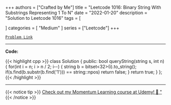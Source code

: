 
+++
authors = ["Crafted by Me"]
title = "Leetcode 1016: Binary String With Substrings Representing 1 To N"
date = "2022-01-20"
description = "Solution to Leetcode 1016"
tags = [
    
]
categories = [
    "Medium"
]
series = ["Leetcode"]
+++



[`Problem Link`](https://leetcode.com/problems/binary-string-with-substrings-representing-1-to-n/description/)

---

**Code:**

{{< highlight cpp >}}
class Solution {
public:
    bool queryString(string s, int n) {
        for(int i = n; i > n / 2; i--) {
            string b = bitset<32>(i).to_string();
            if(s.find(b.substr(b.find('1'))) == string::npos)
                return false;
        }
        return true;
    }
};
{{< /highlight >}}



---



{{< notice tip >}}
[Check out my Momentum Learning course at Udemy! 🚀 "](https://www.udemy.com/course/blind-75-the-data-structures-and-algorithms-essentials/)
{{< /notice >}}

